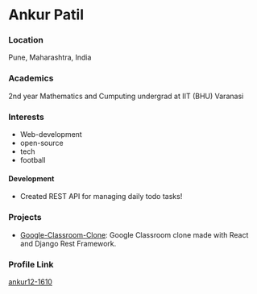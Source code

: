 # Ankur Patil

### Location
Pune, Maharashtra, India

### Academics
2nd year Mathematics and Cumputing undergrad at IIT (BHU) Varanasi

### Interests
- Web-development
- open-source
- tech
- football

#### Development
- Created REST API for managing daily todo tasks!

### Projects
- [Google-Classroom-Clone](https://github.com/ankur12-1610/Google-Classroom-Clone): Google Classroom clone made with React and Django Rest Framework.

### Profile Link
[ankur12-1610](https://github.com/ankur12-1610)
